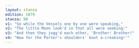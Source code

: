 ```yaml
---
layout: stanza
edition: 1879
stanza: 90
v1: "So while the Vessels one by one were speaking,"
v2: "The little Moon look'd in that all were seeking:"
v3: "And then they jogg'd each other, 'Brother! Brother!"
v4: "Now for the Porter's shoulders' knot a-creaking!'"
---
```

